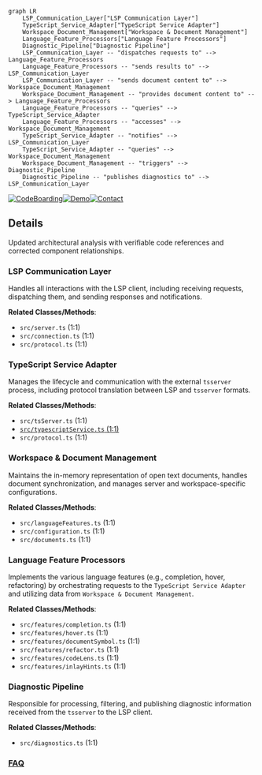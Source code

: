 ```mermaid
graph LR
    LSP_Communication_Layer["LSP Communication Layer"]
    TypeScript_Service_Adapter["TypeScript Service Adapter"]
    Workspace_Document_Management["Workspace & Document Management"]
    Language_Feature_Processors["Language Feature Processors"]
    Diagnostic_Pipeline["Diagnostic Pipeline"]
    LSP_Communication_Layer -- "dispatches requests to" --> Language_Feature_Processors
    Language_Feature_Processors -- "sends results to" --> LSP_Communication_Layer
    LSP_Communication_Layer -- "sends document content to" --> Workspace_Document_Management
    Workspace_Document_Management -- "provides document content to" --> Language_Feature_Processors
    Language_Feature_Processors -- "queries" --> TypeScript_Service_Adapter
    Language_Feature_Processors -- "accesses" --> Workspace_Document_Management
    TypeScript_Service_Adapter -- "notifies" --> LSP_Communication_Layer
    TypeScript_Service_Adapter -- "queries" --> Workspace_Document_Management
    Workspace_Document_Management -- "triggers" --> Diagnostic_Pipeline
    Diagnostic_Pipeline -- "publishes diagnostics to" --> LSP_Communication_Layer
```

[![CodeBoarding](https://img.shields.io/badge/Generated%20by-CodeBoarding-9cf?style=flat-square)](https://github.com/CodeBoarding/GeneratedOnBoardings)[![Demo](https://img.shields.io/badge/Try%20our-Demo-blue?style=flat-square)](https://www.codeboarding.org/demo)[![Contact](https://img.shields.io/badge/Contact%20us%20-%20contact@codeboarding.org-lightgrey?style=flat-square)](mailto:contact@codeboarding.org)

## Details

Updated architectural analysis with verifiable code references and corrected component relationships.

### LSP Communication Layer
Handles all interactions with the LSP client, including receiving requests, dispatching them, and sending responses and notifications.


**Related Classes/Methods**:

- `src/server.ts` (1:1)
- `src/connection.ts` (1:1)
- `src/protocol.ts` (1:1)


### TypeScript Service Adapter
Manages the lifecycle and communication with the external `tsserver` process, including protocol translation between LSP and `tsserver` formats.


**Related Classes/Methods**:

- `src/tsServer.ts` (1:1)
- <a href="https://github.com/typescript-language-server/typescript-language-server/blob/master/src/typescriptService.ts#L1-L1" target="_blank" rel="noopener noreferrer">`src/typescriptService.ts` (1:1)</a>
- `src/protocol.ts` (1:1)


### Workspace & Document Management
Maintains the in-memory representation of open text documents, handles document synchronization, and manages server and workspace-specific configurations.


**Related Classes/Methods**:

- `src/languageFeatures.ts` (1:1)
- `src/configuration.ts` (1:1)
- `src/documents.ts` (1:1)


### Language Feature Processors
Implements the various language features (e.g., completion, hover, refactoring) by orchestrating requests to the `TypeScript Service Adapter` and utilizing data from `Workspace & Document Management`.


**Related Classes/Methods**:

- `src/features/completion.ts` (1:1)
- `src/features/hover.ts` (1:1)
- `src/features/documentSymbol.ts` (1:1)
- `src/features/refactor.ts` (1:1)
- `src/features/codeLens.ts` (1:1)
- `src/features/inlayHints.ts` (1:1)


### Diagnostic Pipeline
Responsible for processing, filtering, and publishing diagnostic information received from the `tsserver` to the LSP client.


**Related Classes/Methods**:

- `src/diagnostics.ts` (1:1)




### [FAQ](https://github.com/CodeBoarding/GeneratedOnBoardings/tree/main?tab=readme-ov-file#faq)